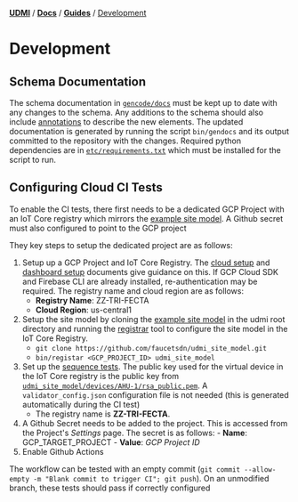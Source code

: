 [**UDMI**](../../) / [**Docs**](../) / [**Guides**](./) / [Development](#)

# Development 

## Schema Documentation

The schema documentation in [`gencode/docs`](../../gencode/docs) must be kept up to date with any changes to the schema. Any additions to the schema should also include [annotations](https://json-schema.org/draft/2020-12/json-schema-validation.html#rfc.section.9.1) to describe the new elements. The updated documentation is generated by running the script `bin/gendocs` and its output committed to the repository with the changes. Required python dependencies are in [`etc/requirements.txt`](../../etc/requirements.txt) which must be installed for the script to run.

## Configuring Cloud CI Tests

To enable the CI tests, there first needs to be a dedicated GCP Project with an IoT Core
registry which mirrors the [example site model](https://github.com/faucetsdn/udmi_site_model).
A Github secret must also configured to point to the GCP project

They key steps to setup the dedicated project are as follows:
1.  Setup up a GCP Project and IoT Core Registry. The 
    [cloud setup](../cloud/gcp/cloud_setup.md) and [dashboard setup](../cloud/gcp/dashboard.md) documents 
    give guidance on this. If GCP Cloud SDK and Firebase CLI are already
    installed, re-authentication may be required. The registry name and cloud
    region are as follows:
    -   **Registry Name**: ZZ-TRI-FECTA
    -   **Cloud Region**: us-central1
2.  Setup the site model by cloning the 
    [example site model](https://github.com/faucetsdn/udmi_site_model) 
    in the udmi root directory and running the [registrar](../tools/registrar.md) 
    tool to configure the site model in the IoT Core Registry.
    -   `git clone https://github.com/faucetsdn/udmi_site_model.git`
    -   `bin/registar <GCP_PROJECT_ID> udmi_site_model`
2.  Set up the [sequence tests](../tools/sequencer.md). The public key used for the
    virtual device in the IoT Core registry is the public key from
    [`udmi_site_model/devices/AHU-1/rsa_public.pem`](https://raw.githubusercontent.com/faucetsdn/udmi_site_model/master/devices/AHU-1/rsa_public.pem).
    A `validator_config.json` configuration file is not needed (this is
    generated automatically during the CI test)
    -   The registry name is **ZZ-TRI-FECTA**. 
4.  A Github Secret needs to be added to the project. This is accessed from the
    Project's _Settings_ page. The secret is as follows:
        -   **Name**: GCP_TARGET_PROJECT
        -   **Value**: _GCP Project ID_
5.  Enable Github Actions

The workflow can be tested with an empty commit 
(`git commit --allow-empty -m "Blank commit to trigger CI"; git push`). 
On an unmodified branch, these tests should pass if correctly configured

